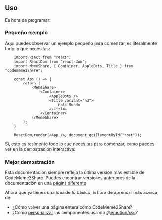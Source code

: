 ## Uso

Es hora de programar:

### Pequeño ejemplo

Aquí puedes observar un ejemplo pequeño para comenzar, es literalmente todo lo que necesitas:

```
    import React from "react";
    import ReactDom from "react-dom";
    import MemeShare, { Container, AppleDots, Title } from "codememe2share";

    const App () => {
        return (
            <MemeShare>
                <Container>
                    <AppleDots />
                    <Title variant="h3">
                        Hola Mundo
                    </Title>
                </Container>
            </MemeShare>
        );
    }

    ReactDom.render(<App />, document.getElementById("root"));
```

Sí, esto es realmente todo lo que necesitas para comenzar, como puedes ver en la demostración interactiva:

### Mejor demostración

Esta documentación siempre refleja la última versión más estable de CodeMeme2Share. Puedes encontrar versiones anteriores de la documentación en una [página diferente](https://)

Ahora que ya tienes una idea de lo básico, is hora de aprender más acerca de:

- ¿Cómo volver una página entera como CodeMeme2Share?
- ¿Cómo [personalizar](https://) las componentes usando [@emotion/css](https://npmjs.com/package/@emotion/css)?
